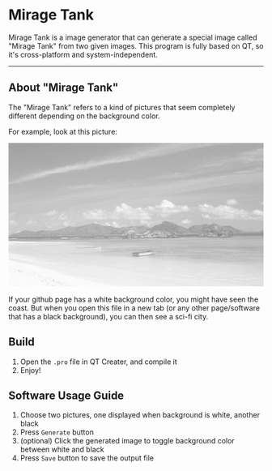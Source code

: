 # Mirage Tank

Mirage Tank is a image generator that can generate a special image called
"Mirage Tank" from two given images. This program is fully based on QT, so it's
cross-platform and system-independent.

---

## About "Mirage Tank"

The "Mirage Tank" refers to a kind of pictures that seem completely different
depending on the background color.

For example, look at this picture:

![example](Images/example.png)

If your github page has a white background color, you might have seen the coast. But when you open this file in a new tab (or any other page/software that has a black background), you can then see a sci-fi city.

## Build

1. Open the `.pro` file in QT Creater, and compile it
2. Enjoy!

## Software Usage Guide

1. Choose two pictures, one displayed when background is white, another black
2. Press `Generate` button
3. (optional) Click the generated image to toggle background color between white and black
4. Press `Save` button to save the output file
